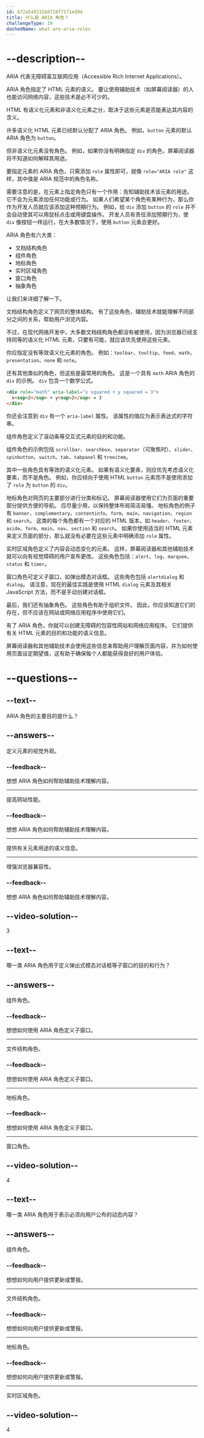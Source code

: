 ```yaml
---
id: 672a549231b8728f7171ed9d
title: 什么是 ARIA 角色？
challengeType: 19
dashedName: what-are-aria-roles
---
```


# --description--

ARIA 代表无障碍富互联网应用（Accessible Rich Internet Applications）。

ARIA 角色指定了 HTML 元素的语义。 要让使用辅助技术（如屏幕阅读器）的人也能访问网络内容，这些技术是必不可少的。

HTML 有语义化元素和非语义化元素之分，取决于这些元素是否能表达其内容的含义。

许多语义化 HTML 元素已经默认分配了 ARIA 角色。 例如，`button` 元素的默认 ARIA 角色为 `button`。

但非语义化元素没有角色。 例如，如果你没有明确指定 `div` 的角色，屏幕阅读器将不知道如何解释其用途。

要指定元素的 ARIA 角色，只需添加 `role` 属性即可，就像 `role="ARIA role"` 这样，其中值是 ARIA 规范中的角色名称。

需要注意的是，在元素上指定角色只有一个作用：告知辅助技术该元素的用途。 它不会为元素添加任何功能或行为。 如果人们希望某个角色有某种行为，那么你作为开发人员就应该添加这种预期行为。 例如，给 `div` 添加 `button` 的 `role` 并不会自动使其可以用鼠标点击或用键盘操作。 开发人员有责任添加预期行为，使 `div` 像按钮一样运行，在大多数情况下，使用 `button` 元素会更好。

ARIA 角色有六大类：

- 文档结构角色
- 组件角色
- 地标角色
- 实时区域角色
- 窗口角色
- 抽象角色

让我们来详细了解一下。

文档结构角色定义了网页的整体结构。 有了这些角色，辅助技术就能理解不同部分之间的关系，帮助用户浏览内容。

不过，在现代网络开发中，大多数文档结构角色都没有被使用，因为浏览器已经支持同等的语义化 HTML 元素，只要有可能，就应该优先使用这些元素。

你应指定没有等效语义化元素的角色。 例如：`toolbar`、`tooltip`、`feed`、`math`、`presentation`、`none` 和 `note`。

还有其他类似的角色，但这些是最常用的角色。 这是一个具有 `math` ARIA 角色的 `div` 的示例。 `div` 包含一个数学公式。

```html
<div role="math" aria-label="x squared + y squared = 3">
  x<sup>2</sup> + y<sup>2</sup> = 3
</div>
```

你还会注意到 `div` 有一个 `aria-label` 属性。 该属性的值应为表示表达式的字符串。

组件角色定义了滚动条等交互式元素的目的和功能。

组件角色的示例包括 `scrollbar`、`searchbox`、`separator`（可聚焦时）、`slider`、`spinbutton`、`switch`、`tab`、`tabpanel` 和 `treeitem`。

其中一些角色具有等效的语义化元素。 如果有语义化要素，则应优先考虑语义化要素，而不是角色。 例如，你应倾向于使用 HTML `button` 元素而不是使用添加了 `role` 为 `button` 的 `div`。

地标角色对网页的主要部分进行分类和标记。 屏幕阅读器使用它们为页面的重要部分提供方便的导航。 应尽量少用，以保持整体布局简洁易懂。 地标角色的例子有 `banner`、`complementary`、`contentinfo`、`form`、`main`、`navigation`、`region` 和 `search`。 这类的每个角色都有一个对应的 HTML 版本，如 `header`、`footer`、`aside`、`form`、`main`、`nav`、`section` 和 `search`。 如果你使用适当的 HTML 元素来定义页面的部分，那么就没有必要在这些元素中明确添加 `role` 属性。

实时区域角色定义了内容会动态变化的元素。 这样，屏幕阅读器和其他辅助技术就可以向有视觉障碍的用户宣布更改。 这些角色包括：`alert`、`log`、`marquee`、`status` 和 `timer`。

窗口角色可定义子窗口，如弹出模态对话框。 这些角色包括 `alertdialog` 和 `dialog`。 请注意，现在的最佳实践是使用 HTML `dialog` 元素及其相关 JavaScript 方法，而不是手动创建对话框。

最后，我们还有抽象角色。 这些角色有助于组织文件。 因此，你应该知道它们的存在，但不应该在网站或网络应用程序中使用它们。

有了 ARIA 角色，你就可以创建无障碍的包容性网站和网络应用程序。 它们提供有关 HTML 元素的目的和功能的语义信息。

屏幕阅读器和其他辅助技术会使用这些信息来帮助用户理解页面内容，并为如何使用页面设定期望值，这有助于确保每个人都能获得良好的用户体验。

# --questions--

## --text--

ARIA 角色的主要目的是什么？

## --answers--

定义元素的视觉外观。

### --feedback--

想想 ARIA 角色如何帮助辅助技术理解内容。

---

提高网站性能。

### --feedback--

想想 ARIA 角色如何帮助辅助技术理解内容。

---

提供有关元素用途的语义信息。

---

增强浏览器兼容性。

### --feedback--

想想 ARIA 角色如何帮助辅助技术理解内容。

## --video-solution--

3

## --text--

哪一类 ARIA 角色用于定义弹出式模态对话框等子窗口的目的和行为？

## --answers--

组件角色。

### --feedback--

想想如何使用 ARIA 角色定义子窗口。

---

文件结构角色。

### --feedback--

想想如何使用 ARIA 角色定义子窗口。

---

地标角色。

### --feedback--

想想如何使用 ARIA 角色定义子窗口。

---

窗口角色。

## --video-solution--

4

## --text--

哪一类 ARIA 角色用于表示必须向用户公布的动态内容？

## --answers--

组件角色。

### --feedback--

想想如何向用户提供更新或警报。

---

文件结构角色。

### --feedback--

想想如何向用户提供更新或警报。

---

地标角色。

### --feedback--

想想如何向用户提供更新或警报。

---

实时区域角色。

## --video-solution--

4
